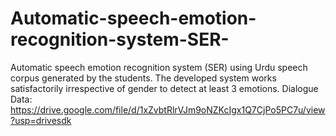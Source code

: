 # Automatic-speech-emotion-recognition-system-SER-
Automatic speech emotion recognition system (SER) using Urdu speech corpus generated by the students. 
The developed system works satisfactorily irrespective of gender to detect at least 3 emotions.
Dialogue Data: https://drive.google.com/file/d/1xZvbtRlrVJm9oNZKcIgx1Q7CjPo5PC7u/view?usp=drivesdk

